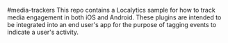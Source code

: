 #media-trackers
This repo contains a Localytics sample for how to track media engagement in both iOS and Android. These plugins are intended to be integrated into an end user's app for the purpose of tagging events to indicate a user's activity.